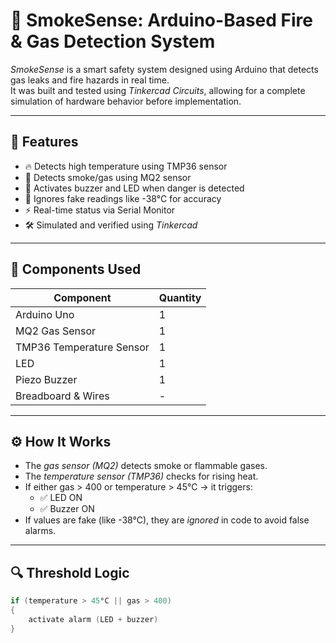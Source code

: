 # 🚨 SmokeSense: Arduino-Based Fire & Gas Detection System

*SmokeSense* is a smart safety system designed using Arduino that detects gas leaks and fire hazards in real time.  
It was built and tested using *Tinkercad Circuits*, allowing for a complete simulation of hardware behavior before implementation.

---

## 🎯 Features

- 🔥 Detects high temperature using TMP36 sensor
- 🧪 Detects smoke/gas using MQ2 sensor
- 🚨 Activates buzzer and LED when danger is detected
- 🧠 Ignores fake readings like -38°C for accuracy
- ⚡ Real-time status via Serial Monitor
- 🛠 Simulated and verified using *Tinkercad*

---

## 🧰 Components Used

| Component                | Quantity |
|--------------------------|----------|
| Arduino Uno              | 1        |
| MQ2 Gas Sensor           | 1        |
| TMP36 Temperature Sensor | 1        |
| LED                      | 1        |
| Piezo Buzzer             | 1        |
| Breadboard & Wires       | -        |

---

## ⚙ How It Works

- The *gas sensor (MQ2)* detects smoke or flammable gases.
- The *temperature sensor (TMP36)* checks for rising heat.
- If either gas > 400 or temperature > 45°C → it triggers:
  - ✅ LED ON
  - ✅ Buzzer ON
- If values are fake (like -38°C), they are *ignored* in code to avoid false alarms.

---

## 🔍 Threshold Logic

```cpp
if (temperature > 45°C || gas > 400)
{
    activate alarm (LED + buzzer)
}

